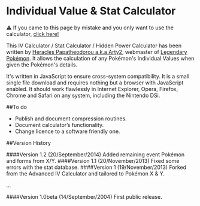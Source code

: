 Individual Value & Stat Calculator
===================================

:warning: If you came to this page by mistake and you only want to use the calculator, [click here!](http://www.legendarypokemon.net/ivcalcxy.html)

This IV Calculator / Stat Calculator / Hidden Power Calculator has been written by [Heracles Papatheodorou a.k.a Arty2](http://www.twitter.com/Arty2), webmaster of [Legendary Pokémon](http://www.legendarypokemon.net/). It allows the calculation of any Pokémon's Individual Values when given the Pokémon's details.

It's written in JavaScript to ensure cross-system compatibility. It is a small single file download and requires nothing but a browser with JavaScript enabled. It should work flawlessly in Internet Explorer, Opera, Firefox, Chrome and Safari on any system, including the Nintendo DSi.

##To do

* Publish and document compression routines.
* Document calculator’s functionality.
* Change licence to a software friendly one.

##Version History


####Version 1.2 (20/September/2014)
    Added remaining event Pokémon and forms from X/Y.
####Version 1.1 (20/November/2013)
    Fixed some errors with the stat database.
####Version 1 (19/November/2013)
    Forked from the Advanced IV Calculator and tailored to Pokémon X & Y.

…

####Version 1.0beta (14/September/2004)
	First public release. 